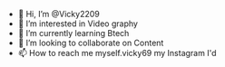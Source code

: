 - 👋 Hi, I’m @Vicky2209
- 👀 I’m interested in Video graphy 
- 🌱 I’m currently learning Btech
- 💞️ I’m looking to collaborate on Content
- 📫 How to reach me myself.vicky69 my Instagram I'd 

<!---
Vicky2209/Vicky2209 is a ✨ special ✨ repository because its `README.md` (this file) appears on your GitHub profile.
You can click the Preview link to take a look at your changes.
--->
